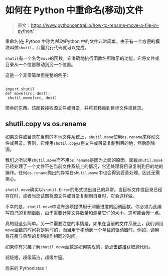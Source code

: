# 如何在 Python 中重命名(移动)文件

> 原文：<https://www.pythoncentral.io/how-to-rename-move-a-file-in-python/>

重命名(在 Python 中称为*移动*)Python 中的文件非常简单，由于有一个方便的模块叫做`shutil`，只需几行代码就可以完成。

`shutil`有一个名为`move`的函数，它准确地执行函数名所暗示的功能。它将文件或目录从一个位置移动到另一个位置。

这是一个非常简单但完整的例子:

```

import shutil
def move(src, dest): 
 shutil.move(src, dest) 

```

简单的东西。该函数接收源文件或目录，并将其移动到目标文件或目录。

## **shutil.copy vs os.rename**

如果文件或目录在当前的本地文件系统上，`shutil.move`使用`os.rename`来移动文件或目录。否则，它使用`shutil.copy2`将文件或目录复制到目的地，然后删除源。

我们之所以用`shutil.move`而不用`os.rename`是因为上面的原因。函数`shutil.move`已经处理了一个文件不在当前文件系统上的情况，它还处理将目录复制到目的地的操作。任何`os.rename`抛出的异常在`shutil.move`中也会得到妥善处理，因此无需担心。

`shutil.move`确实以`shutil.Error`的形式抛出自己的异常。当目标文件或目录已经存在时，或者当您试图将源文件或目录复制到自身时，它会这样做。

不幸的是，`shutil.move`中没有选项提供用于测量进度的回调函数。你必须为此编写自己的复制函数，由于需要计算文件数量和测量它们的大小，这可能会慢一点。

真的就这么简单。另一件需要注意的事情是，如果在当前的文件系统上，我们调用`move`函数的时间将是瞬时的，而当用于移动到一个单独的驱动器时，例如，调用将花费与典型的复制操作相同的时间。

如果你有兴趣了解`shutil.move`函数是如何实现的，请点击[链接](http://hg.python.org/cpython/file/2.7/Lib/shutil.py#l264 "Python shutil Move Source Code")获取源代码。

超级短，超级简洁，超级牛逼。

后来的 Pythonistas！